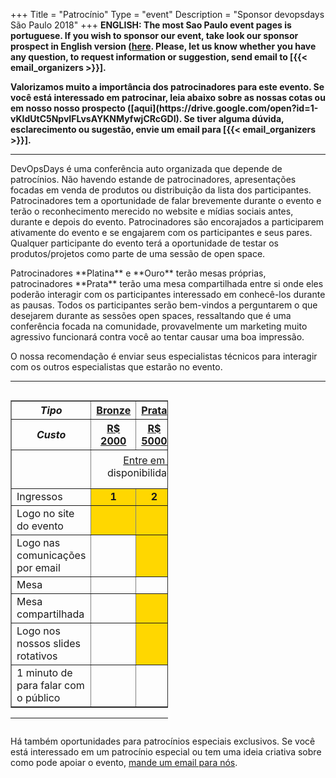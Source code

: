 +++
Title = "Patrocínio"
Type = "event"
Description = "Sponsor devopsdays São Paulo 2018"
+++
<b>
**ENGLISH**: The most Sao Paulo event pages is portuguese. If you wish to sponsor our event, take look our sponsor prospect in English version ([here](https://drive.google.com/open?id=1lq6Wj1-schtuA101hkWMiQH1IPiKD9ep). Please, let us know whether you have any question, to request information or suggestion, send email to [{{< email_organizers >}}].
</b>

<b>
Valorizamos muito a importância dos patrocinadores para este evento. Se você está interessado em patrocinar, leia abaixo sobre as nossas cotas ou em nosso nosso prospecto ([aqui](https://drive.google.com/open?id=1-vKIdUtC5NpvIFLvsAYKNMyfwjCRcGDI). Se tiver alguma dúvida, esclarecimento ou sugestão, envie um email para [{{< email_organizers >}}].
</b>


<hr>

DevOpsDays é uma conferência auto organizada que depende de patrocínios. Não havendo estande de patrocinadores, apresentações focadas em venda de produtos ou distribuição da lista dos participantes. Patrocinadores tem a oportunidade de falar brevemente durante o evento e terão o reconhecimento merecido no website e mídias sociais antes, durante e depois do evento. Patrocinadores são encorajados a participarem ativamente do evento e se engajarem com os participantes e seus pares. Qualquer participante do evento terá a oportunidade de testar os produtos/projetos como parte de uma sessão de open space.

<p>
Patrocinadores **Platina** e **Ouro** terão mesas próprias, patrocinadores **Prata** terão uma mesa compartilhada entre si onde eles poderão interagir com os participantes interessado em conhecê-los durante as pausas. Todos os participantes serão bem-vindos a perguntarem o que desejarem durante as sessões open spaces, ressaltando que é uma conferência focada na comunidade, provavelmente um marketing muito agressivo funcionará contra você ao tentar causar uma boa impressão.


<p>
O nossa recomendação é enviar seus especialistas técnicos para interagir com os outros especialistas que estarão no evento.
<p>


<hr/>

<div style="width:100%;overflow:hidden">
  <div style="width:50%;float:left" align="center">
    <table border=1 cellspacing=1>
            <th><center><i>Tipo</i></center></th>
            <th style="width:10%">
                <center><b><u>Bronze</u></center></b></th>
            <th style="width:10%">
                <center><b><u>Prata</u></center></b></th>
            <th style="width:10%">
                <center><b><u>Ouro</u></center></b></th>
            <th style="width:10%">
                <center><b><u>Platina</u></center></b></th>
        </tr>
        <tr>
            <th><center><i>Custo</i></center></th>
            <th>
                <center><b><u>R$ 2000</u></center></b></th>
            <th>
                <center><b><u>R$ 5000</u></center></b></th>
            <th>
                <center><b><u>R$ 12000</u></center></b></th>
            <th>
                <center><b><u>R$ 18000</u></center></b></th>
        </tr>
        <tr>
            <td></td>
            <td colspan="4" style="padding: 6px 0 15px 0;text-align: center"><a href="mailto:organizers-sao-paulo-2018@devopsdays.org?subject=DevOpsDays S&atilde;o Paulo - Patroc&iacute;nio">Entre em contato</a> para disponibilidade e pagamento</td>
        </tr>
        <tr>
            <td>Ingressos</td>
            <td bgcolor="gold"><center><strong>1</strong></center></td>
            <td bgcolor="gold"><center><strong>2</strong></center></td>
            <td bgcolor="gold"><center><strong>3</strong></center></td>
            <td bgcolor="gold"><center><strong>5</strong></center></td>
        </tr>
        <tr>
            <td>Logo no site do evento</td>
            <td bgcolor="gold">&nbsp;</td>
            <td bgcolor="gold">&nbsp;</td>
            <td bgcolor="gold">&nbsp;</td>
            <td bgcolor="gold">&nbsp;</td>
        </tr>
        <tr>
            <td>Logo nas comunicações por email</td>
            <td>&nbsp;</td>
            <td bgcolor="gold">&nbsp;</td>
            <td bgcolor="gold">&nbsp;</td>
            <td bgcolor="gold">&nbsp;</td>
        </tr>
        <tr>
            <td>Mesa</td>
            <td>&nbsp;</td>
            <td>&nbsp;</td>
            <td bgcolor="gold">&nbsp;</td>
            <td bgcolor="gold">&nbsp;</td>
        </tr>
        <tr>
            <td>Mesa compartilhada</td>
            <td>&nbsp;</td>
            <td bgcolor="gold">&nbsp;</td>
            <td>&nbsp;</td>
            <td>&nbsp;</td>
        </tr>
        <tr>
            <td>Logo nos nossos slides rotativos</td>
            <td>&nbsp;</td>
            <td bgcolor="gold">&nbsp;</td>
            <td bgcolor="gold">&nbsp;</td>
            <td bgcolor="gold">&nbsp;</td>          
        </tr>
        <tr>
            <td>1 minuto de para falar com o público</td>
            <td>&nbsp;</td>
            <td>&nbsp;</td>
            <td bgcolor="gold">&nbsp;</td>
            <td bgcolor="gold">&nbsp;</td>
        </tr>
    </table>
    <hr/>


</div>

</div>
<p>
Há também oportunidades para patrocínios especiais exclusivos. Se você está interessado em um patrocínio especial ou tem uma ideia criativa sobre como pode apoiar o evento, <a href="mailto:organizers-sao-paulo-2019@devopsdays.org?subject=DevOpsDays S&atilde;o Paulo - Patroc&iacute;nio">mande um email para nós</a>.</p>
